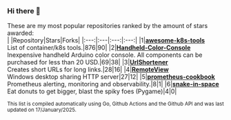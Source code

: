 ### Hi there 👋
These are my most popular repositories ranked by the amount of stars awarded:<br>
| |Repository|Stars|Forks|
|:---:|:---|:---:|:---:|
|1|[**awesome-k8s-tools**](https://github.com/vilaca/awesome-k8s-tools)<br>List of container/k8s tools.|876|90|
|2|[**Handheld-Color-Console**](https://github.com/vilaca/Handheld-Color-Console)<br>Inexpensive handheld Arduino color console. All components can be purchased for less than 20 USD.|69|38|
|3|[**UrlShortener**](https://github.com/vilaca/UrlShortener)<br>Creates short URLs for long links.|28|16|
|4|[**RemoteView**](https://github.com/vilaca/RemoteView)<br>Windows desktop sharing HTTP server|27|12|
|5|[**prometheus-cookbook**](https://github.com/vilaca/prometheus-cookbook)<br>Prometheus alerting, monitoring and observability.|8|1|
|6|[**snake-in-space**](https://github.com/vilaca/snake-in-space)<br>Eat donuts to get bigger, blast the spiky foes (Pygame)|4|0|

<sub>This list is compiled automatically using Go, Github Actions and the Github API and was last updated on 17/January/2025.</sub>
